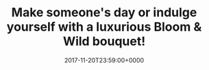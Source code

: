 ﻿---
campaign-uuid: c-fecabed1-4fc7-4003-98ac-da04efdf0e37
type: Offer
category: Gifts
date: 2017-11-20T23:59:00+0000
end-date: 2017-12-21T23:59:00+0000
disable-form: false
is_promoted: false
has_entry_page: false
extra-css: ""

logo-left-title: "Bloom & Wild"
logo-left-href: "https://www.bloomandwild.com/send-flowers/tagonly/letterbox"
logo-left-image: "bloom-logo.jpg"

banner-img: "bloom-main_image.jpg"
hero-header: "bloom_offer"
competition-description: "Our team of in-house floral designers create bouquets weekly, changing with styles and seasons to ensure that only the best flowers are sent out. Our range is centred around innovative designs and products. From letterbox flowers to hand-tied bouquets, roses to mini pineapples, we go beyond our customers' wildest floral imaginations. We’re always sourcing creative blooms to delight our customers."
hero-subheader: ""

title: "Make someone's day or indulge yourself with a luxurious Bloom & Wild bouquet!"
bg-image-hero: ""
bg-image-first: ""
bg-image-second: ""

section1-content: >
    <p>0</p>
    <p>0</p>
    <p>0</p>

section2-content: >
    <p>0</p>
    <p>0</p>
    <p>0</p>

entry-title: 
terms-confirmation: >
    
entry-content: >
    <p>0</p>
    <p>0</p>

---